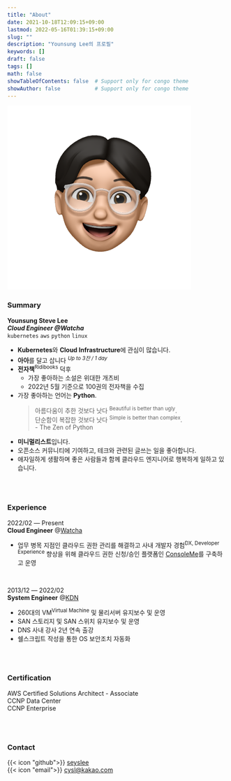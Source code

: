 ```yaml
---
title: "About"
date: 2021-10-18T12:09:15+09:00
lastmod: 2022-05-16T01:39:15+09:00
slug: ""
description: "Younsung Lee의 프로필"
keywords: []
draft: false
tags: []
math: false
showTableOfContents: false  # Support only for congo theme
showAuthor: false           # Support only for congo theme
---
```

<img src="/seyslee_emoji.png"/>  

### Summary
**Younsung Steve Lee**  
***Cloud Engineer @Watcha***  
`kubernetes` `aws` `python` `linux`
- **Kubernetes**와 **Cloud Infrastructure**에 관심이 많습니다.
- **아아**를 달고 삽니다 <sup>*Up to 3잔 / 1 day*</sup>
- **전자책**<sup>Ridibooks</sup> 덕후
  - 가장 좋아하는 소설은 위대한 개츠비
  - 2022년 5월 기준으로 100권의 전자책을 수집
- 가장 좋아하는 언어는 **Python**.
  > 아름다움이 추한 것보다 낫다 <sup>Beautiful is better than ugly</sup>.  
  > 단순함이 복잡한 것보다 낫다 <sup>Simple is better than complex</sup>.  
  > \- The Zen of Python
- **미니멀리스트**입니다.
- 오픈소스 커뮤니티에 기여하고, 테크와 관련된 글쓰는 일을 좋아합니다.
- 애자일하게 생활하며 좋은 사람들과 함께 클라우드 엔지니어로 행복하게 일하고 있습니다.

<br><br>

### Experience
2022/02 ― Present  
**Cloud Engineer** @[Watcha](https://watcha.team)  
- 업무 병목 지점인 클라우드 권한 관리를 해결하고 사내 개발자 경험<sup>DX, Developer Experience</sup> 향상을 위해 클라우드 권한 신청/승인 플랫폼인 [ConsoleMe](https://github.com/Netflix/consoleme)를 구축하고 운영

<br>

2013/12 ― 2022/02  
**System Engineer** @[KDN](https://www.kdn.com/)  
- 260대의 VM<sup>Virtual Machine</sup> 및 물리서버 유지보수 및 운영
- SAN 스토리지 및 SAN 스위치 유지보수 및 운영
- DNS 사내 강사 2년 연속 출강
- 쉘스크립트 작성을 통한 OS 보안조치 자동화

<br><br>

### Certification

AWS Certified Solutions Architect - Associate  
CCNP Data Center  
CCNP Enterprise  

<br><br>

### Contact

{{< icon "github">}} [seyslee](https://github.com/seyslee)  
{{< icon "email">}} [cysl@kakao.com](mailto:cysl@kakao.com)  